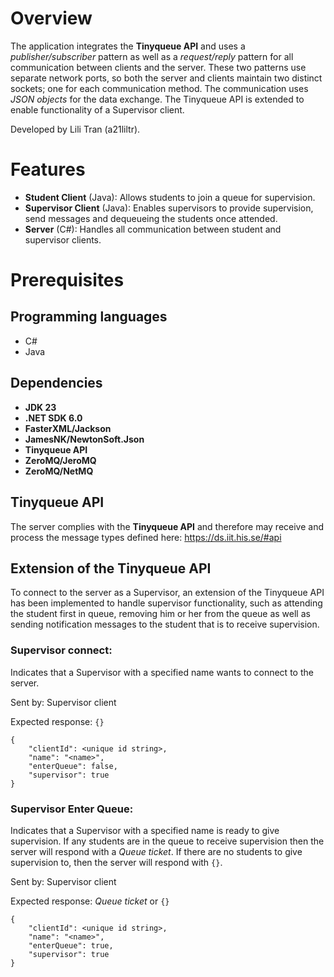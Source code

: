 # Overview
The application integrates the **Tinyqueue API** and uses a *publisher/subscriber* pattern as well as a *request/reply* pattern for all communication between clients and the server. These two patterns use separate network ports, so both the server and clients maintain two distinct sockets; one for each communication method. The communication uses *JSON objects* for the data exchange. The Tinyqueue API is extended to enable functionality of a Supervisor client.

Developed by Lili Tran (a21liltr).
# Features
- **Student Client** (Java): Allows students to join a queue for supervision.
- **Supervisor Client** (Java): Enables supervisors to provide supervision, send messages and dequeueing the students once attended.
- **Server** (C#): Handles all communication between student and supervisor clients.

# Prerequisites
## Programming languages
- C#
- Java

## Dependencies
- **JDK 23**
- **.NET SDK 6.0**
- **FasterXML/Jackson**
- **JamesNK/NewtonSoft.Json**
- **Tinyqueue API**
- **ZeroMQ/JeroMQ**
- **ZeroMQ/NetMQ**

## Tinyqueue API
The server complies with the **Tinyqueue API** and therefore may receive and process the message types defined here: https://ds.iit.his.se/#api

## Extension of the Tinyqueue API
To connect to the server as a Supervisor, an extension of the Tinyqueue API has been implemented to handle supervisor functionality, such as attending the student first in queue, removing him or her from the queue as well as sending notification messages to the student that is to receive supervision.

### Supervisor connect:
Indicates that a Supervisor with a specified name wants to connect to the server.

Sent by: Supervisor client

Expected response: ```{}```
```
{
    "clientId": <unique id string>,
    "name": "<name>",
    "enterQueue": false,
    "supervisor": true
}
```

### Supervisor Enter Queue:
Indicates that a Supervisor with a specified name is ready to give supervision. If any students are in the queue to receive supervision then the server will respond with a *Queue ticket*. If there are no students to give supervision to, then the server will respond with ```{}```.

Sent by: Supervisor client

Expected response: *Queue ticket* or ```{}```
```
{
    "clientId": <unique id string>,
    "name": "<name>",
    "enterQueue": true,
    "supervisor": true
}
```
